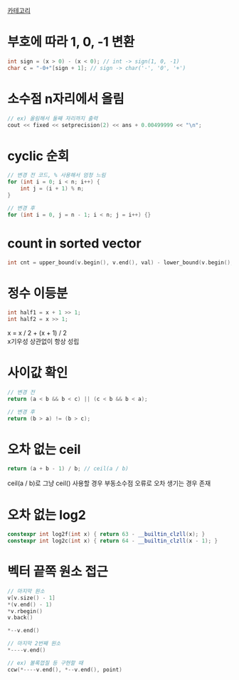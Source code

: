 [카테고리](/README.md)
# 부호에 따라 1, 0, -1 변환
```cpp
int sign = (x > 0) - (x < 0); // int -> sign(1, 0, -1)
char c = "-0+"[sign + 1]; // sign -> char('-', '0', '+')
```

# 소수점 n자리에서 올림
```cpp
// ex) 올림해서 둘째 자리까지 출력
cout << fixed << setprecision(2) << ans + 0.00499999 << "\n";
```

# cyclic 순회
```cpp
// 변경 전 코드, % 사용해서 엄청 느림
for (int i = 0; i < n; i++) {
    int j = (i + 1) % n;
}

// 변경 후
for (int i = 0, j = n - 1; i < n; j = i++) {}
```

# count in sorted vector
```cpp
int cnt = upper_bound(v.begin(), v.end(), val) - lower_bound(v.begin(), v.end(), val);
```

# 정수 이등분
```cpp
int half1 = x + 1 >> 1;
int half2 = x >> 1;
```
x = x / 2 + (x + 1) / 2   
x기우성 상관없이 항상 성립   

# 사이값 확인
```cpp
// 변경 전
return (a < b && b < c) || (c < b && b < a);

// 변경 후
return (b > a) != (b > c);
```

# 오차 없는 ceil
```cpp
return (a + b - 1) / b; // ceil(a / b)
```
ceil(a / b)로 그냥 ceil() 사용할 경우 부동소수점 오류로 오차 생기는 경우 존재   

# 오차 없는 log2
```cpp
constexpr int log2f(int x) { return 63 - __builtin_clzll(x); }
constexpr int log2c(int x) { return 64 - __builtin_clzll(x - 1); }
```

# 벡터 끝쪽 원소 접근
```cpp
// 마지막 원소
v[v.size() - 1]
*(v.end() - 1)
*v.rbegin()
v.back()

*--v.end()

// 마지막 2번째 원소
*----v.end()

// ex) 볼록껍질 등 구현할 때
ccw(*----v.end(), *--v.end(), point)
```